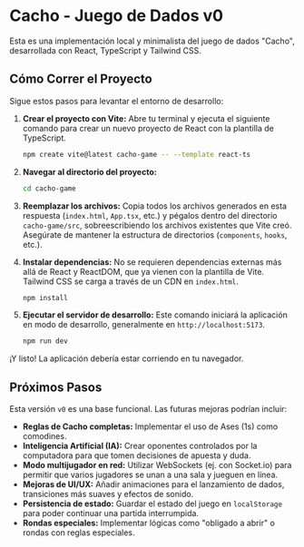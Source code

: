 
# Cacho - Juego de Dados v0

Esta es una implementación local y minimalista del juego de dados "Cacho", desarrollada con React, TypeScript y Tailwind CSS.

## Cómo Correr el Proyecto

Sigue estos pasos para levantar el entorno de desarrollo:

1.  **Crear el proyecto con Vite:**
    Abre tu terminal y ejecuta el siguiente comando para crear un nuevo proyecto de React con la plantilla de TypeScript.

    ```bash
    npm create vite@latest cacho-game -- --template react-ts
    ```

2.  **Navegar al directorio del proyecto:**

    ```bash
    cd cacho-game
    ```

3.  **Reemplazar los archivos:**
    Copia todos los archivos generados en esta respuesta (`index.html`, `App.tsx`, etc.) y pégalos dentro del directorio `cacho-game/src`, sobreescribiendo los archivos existentes que Vite creó. Asegúrate de mantener la estructura de directorios (`components`, `hooks`, etc.).

4.  **Instalar dependencias:**
    No se requieren dependencias externas más allá de React y ReactDOM, que ya vienen con la plantilla de Vite. Tailwind CSS se carga a través de un CDN en `index.html`.

    ```bash
    npm install
    ```

5.  **Ejecutar el servidor de desarrollo:**
    Este comando iniciará la aplicación en modo de desarrollo, generalmente en `http://localhost:5173`.

    ```bash
    npm run dev
    ```

¡Y listo! La aplicación debería estar corriendo en tu navegador.

## Próximos Pasos

Esta versión `v0` es una base funcional. Las futuras mejoras podrían incluir:

-   **Reglas de Cacho completas:** Implementar el uso de Ases (1s) como comodines.
-   **Inteligencia Artificial (IA):** Crear oponentes controlados por la computadora para que tomen decisiones de apuesta y duda.
-   **Modo multijugador en red:** Utilizar WebSockets (ej. con Socket.io) para permitir que varios jugadores se unan a una sala y jueguen en línea.
-   **Mejoras de UI/UX:** Añadir animaciones para el lanzamiento de dados, transiciones más suaves y efectos de sonido.
-   **Persistencia de estado:** Guardar el estado del juego en `localStorage` para poder continuar una partida interrumpida.
-   **Rondas especiales:** Implementar lógicas como "obligado a abrir" o rondas con reglas especiales.
